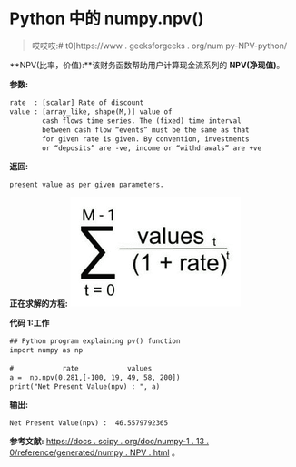 # Python 中的 numpy.npv()

> 哎哎哎:# t0]https://www . geeksforgeeks . org/num py-NPV-python/

**NPV(比率，价值):**该财务函数帮助用户计算现金流系列的 **NPV(净现值)**。

**参数:**

```
rate  : [scalar] Rate of discount 
value : [array_like, shape(M,)] value of 
        cash flows time series. The (fixed) time interval 
        between cash flow “events” must be the same as that
        for given rate is given. By convention, investments
        or “deposits” are -ve, income or “withdrawals” are +ve

```

**返回:**

```
present value as per given parameters.

```

**正在求解的方程:**
![](img/27d0e2240a2ab5f9f8f2f1061cb541e9.png)

**代码 1:工作**

```
## Python program explaining pv() function
import numpy as np

#            rate            values     
a =  np.npv(0.281,[-100, 19, 49, 58, 200])
print("Net Present Value(npv) : ", a)
```

**输出:**

```
Net Present Value(npv) :  46.5579792365

```

**参考文献:**
[https://docs . scipy . org/doc/numpy-1 . 13 . 0/reference/generated/numpy . NPV . html](https://docs.scipy.org/doc/numpy-1.13.0/reference/generated/numpy.npv.html)
。